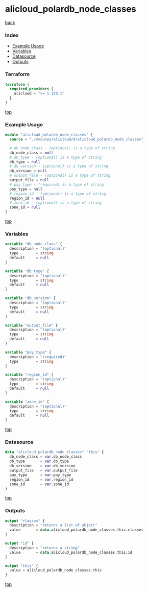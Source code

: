 # alicloud_polardb_node_classes

[back](../alicloud.md)

### Index

- [Example Usage](#example-usage)
- [Variables](#variables)
- [Datasource](#datasource)
- [Outputs](#outputs)

### Terraform

```terraform
terraform {
  required_providers {
    alicloud = ">= 1.119.1"
  }
}
```

[top](#index)

### Example Usage

```terraform
module "alicloud_polardb_node_classes" {
  source = "./modules/alicloud/d/alicloud_polardb_node_classes"

  # db_node_class - (optional) is a type of string
  db_node_class = null
  # db_type - (optional) is a type of string
  db_type = null
  # db_version - (optional) is a type of string
  db_version = null
  # output_file - (optional) is a type of string
  output_file = null
  # pay_type - (required) is a type of string
  pay_type = null
  # region_id - (optional) is a type of string
  region_id = null
  # zone_id - (optional) is a type of string
  zone_id = null
}
```

[top](#index)

### Variables

```terraform
variable "db_node_class" {
  description = "(optional)"
  type        = string
  default     = null
}

variable "db_type" {
  description = "(optional)"
  type        = string
  default     = null
}

variable "db_version" {
  description = "(optional)"
  type        = string
  default     = null
}

variable "output_file" {
  description = "(optional)"
  type        = string
  default     = null
}

variable "pay_type" {
  description = "(required)"
  type        = string
}

variable "region_id" {
  description = "(optional)"
  type        = string
  default     = null
}

variable "zone_id" {
  description = "(optional)"
  type        = string
  default     = null
}
```

[top](#index)

### Datasource

```terraform
data "alicloud_polardb_node_classes" "this" {
  db_node_class = var.db_node_class
  db_type       = var.db_type
  db_version    = var.db_version
  output_file   = var.output_file
  pay_type      = var.pay_type
  region_id     = var.region_id
  zone_id       = var.zone_id
}
```

[top](#index)

### Outputs

```terraform
output "classes" {
  description = "returns a list of object"
  value       = data.alicloud_polardb_node_classes.this.classes
}

output "id" {
  description = "returns a string"
  value       = data.alicloud_polardb_node_classes.this.id
}

output "this" {
  value = alicloud_polardb_node_classes.this
}
```

[top](#index)